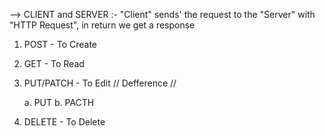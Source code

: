 <!-- AXIOS and api -->

--> CLIENT and SERVER :-
"Client" sends' the request to the "Server" with "HTTP Request", in return we get a response

<!-- HTTP methods -->

1. POST - To Create

2. GET - To Read

3. PUT/PATCH - To Edit
   // Defference //

   a. PUT
   b. PACTH

4. DELETE - To Delete
